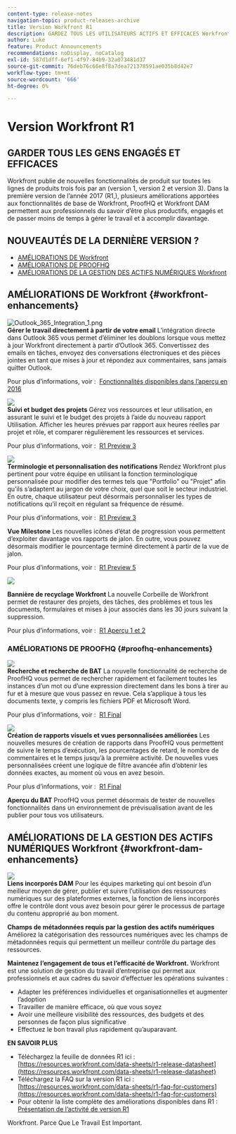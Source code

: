 ```yaml
---
content-type: release-notes
navigation-topic: product-releases-archive
title: Version Workfront R1
description: GARDEZ TOUS LES UTILISATEURS ACTIFS ET EFFICACES Workfront publie de nouvelles fonctionnalités de produit trois fois par an pour toutes les lignes de produits (version 1, version 2 et version 3). Dans la première version de l’année 2017 (R1,), plusieurs améliorations apportées aux fonctionnalités de base de Workfront, ProofHQ et Workfront DAM permettent aux professionnels du savoir d’être plus productifs, engagés et de passer moins de temps à gérer le travail et à accomplir davantage.
author: Luke
feature: Product Announcements
recommendations: noDisplay, noCatalog
exl-id: 587d1dff-6ef1-4f97-84b9-32a073481d37
source-git-commit: 76deb76c66e8f8a7dea721378591ae035b8d42e7
workflow-type: tm+mt
source-wordcount: '666'
ht-degree: 0%

---
```


# Version Workfront R1

## GARDER TOUS LES GENS ENGAGÉS ET EFFICACES

Workfront publie de nouvelles fonctionnalités de produit sur toutes les lignes de produits trois fois par an (version 1, version 2 et version 3). Dans la première version de l’année 2017 (R1,), plusieurs améliorations apportées aux fonctionnalités de base de Workfront, ProofHQ et Workfront DAM permettent aux professionnels du savoir d’être plus productifs, engagés et de passer moins de temps à gérer le travail et à accomplir davantage.

## NOUVEAUTÉS DE LA DERNIÈRE VERSION ?

* [AMÉLIORATIONS DE Workfront](#workfront-enhancements)
* [AMÉLIORATIONS DE PROOFHQ](#proofhq-enhancements)
* [AMÉLIORATIONS DE LA GESTION DES ACTIFS NUMÉRIQUES Workfront](#workfront-dam-enhancements)

## AMÉLIORATIONS DE Workfront {#workfront-enhancements}

![Outlook_365_Integration_1.png](assets/outlook-365-integration-1-350x212.png)\
**Gérer le travail directement à partir de votre email**
L’intégration directe dans Outlook 365 vous permet d’éliminer les doublons lorsque vous mettez à jour Workfront directement à partir d’Outlook 365. Convertissez des emails en tâches, envoyez des conversations électroniques et des pièces jointes en tant que mises à jour et répondez aux commentaires, sans jamais quitter Outlook.

Pour plus d’informations, voir :  [Fonctionnalités disponibles dans l’aperçu en 2016](../../../../product-announcements/product-releases/quarterly-release-archive/r1-release-activity/available-in-preview-in-2016.md)

![](assets/mceclip0-350x218.png)\
**Suivi et budget des projets**
Gérez vos ressources et leur utilisation, en assurant le suivi et le budget des projets à l’aide du nouveau rapport Utilisation. Afficher les heures prévues par rapport aux heures réelles par projet et rôle, et comparer régulièrement les ressources et services.

Pour plus d’informations, voir :  [R1 Preview 3](../../../../product-announcements/product-releases/quarterly-release-archive/r1-release-activity/r1-preview-3.md)

![](assets/mceclip1-350x169.png)\
**Terminologie et personnalisation des notifications**
Rendez Workfront plus pertinent pour votre équipe en utilisant la fonction terminologique personnalisée pour modifier des termes tels que &quot;Portfolio&quot; ou &quot;Projet&quot; afin qu’ils s’adaptent au jargon de votre choix, quel que soit le secteur industriel. En outre, chaque utilisateur peut désormais personnaliser les types de notifications qu’il reçoit en régulant sa fréquence de résumé.

Pour plus d’informations, voir :  [R1 Preview 3](../../../../product-announcements/product-releases/quarterly-release-archive/r1-release-activity/r1-preview-3.md)

**Vue Milestone**
Les nouvelles icônes d’état de progression vous permettent d’exploiter davantage vos rapports de jalon. En outre, vous pouvez désormais modifier le pourcentage terminé directement à partir de la vue de jalon.

Pour plus d’informations, voir :  [R1 Preview 5](../../../../product-announcements/product-releases/quarterly-release-archive/r1-release-activity/r1-preview-5.md)

![](assets/mceclip3-350x122.png)

**Bannière de recyclage Workfront**
La nouvelle Corbeille de Workfront permet de restaurer des projets, des tâches, des problèmes et tous les documents, formulaires et mises à jour associés dans les 30 jours suivant la suppression.

Pour plus d’informations, voir :  [R1 Aperçu 1 et 2](../../../../product-announcements/product-releases/quarterly-release-archive/r1-release-activity/r1-peview-1-and-2.md)

### AMÉLIORATIONS DE PROOFHQ {#proofhq-enhancements}

![](assets/mceclip4-350x201.png)\
**Recherche et recherche de BAT**
La nouvelle fonctionnalité de recherche de ProofHQ vous permet de rechercher rapidement et facilement toutes les instances d’un mot ou d’une expression directement dans les bons à tirer au fur et à mesure que vous passez en revue. Cela s’applique à tous les documents texte, y compris les fichiers PDF et Microsoft Word.

Pour plus d’informations, voir :  [R1 Final](../../../../product-announcements/product-releases/quarterly-release-archive/r1-release-activity/r1-final.md)

![](assets/mceclip5-350x226.png)\
**Création de rapports visuels et vues personnalisées améliorées**
Les nouvelles mesures de création de rapports dans ProofHQ vous permettent de suivre le temps d’exécution, les pourcentages de retard, le nombre de commentaires et le temps jusqu’à la première activité. De nouvelles vues personnalisées créent une logique de filtre avancée afin d’obtenir les données exactes, au moment où vous en avez besoin.

Pour plus d’informations, voir :  [R1 Final](../../../../product-announcements/product-releases/quarterly-release-archive/r1-release-activity/r1-final.md)

**Aperçu du BAT**
ProofHQ vous permet désormais de tester de nouvelles fonctionnalités dans un environnement de prévisualisation avant de les publier pour tous vos utilisateurs.

## AMÉLIORATIONS DE LA GESTION DES ACTIFS NUMÉRIQUES Workfront {#workfront-dam-enhancements}

![](assets/mceclip6-350x195.png)\
**Liens incorporés DAM**
Pour les équipes marketing qui ont besoin d’un meilleur moyen de gérer, publier et suivre l’utilisation des ressources numériques sur des plateformes externes, la fonction de liens incorporés offre le contrôle dont vous avez besoin pour gérer le processus de partage du contenu approprié au bon moment.

**Champs de métadonnées requis par la gestion des actifs numériques**
Améliorez la catégorisation des ressources numériques avec les champs de métadonnées requis qui permettent un meilleur contrôle du partage des ressources.

**Maintenez l’engagement de tous et l’efficacité de Workfront.**
Workfront est une solution de gestion du travail d’entreprise qui permet aux professionnels et aux cadres du savoir d’effectuer les opérations suivantes :

* Adapter les préférences individuelles et organisationnelles et augmenter l’adoption
* Travailler de manière efficace, où que vous soyez
* Avoir une meilleure visibilité des ressources, des budgets et des personnes de façon plus significative
* Effectuez le bon travail plus rapidement qu’auparavant.

**EN SAVOIR PLUS**

* Téléchargez la feuille de données R1 ici :  [https://resources.workfront.com/data-sheets/r1-release-datasheet](https://resources.workfront.com/data-sheets/r1-release-datasheet)
* Téléchargez la FAQ sur la version R1 ici : [https://resources.workfront.com/data-sheets/r1-faq-for-customers](https://resources.workfront.com/data-sheets/r1-faq-for-customers)
* Pour obtenir la liste complète des améliorations disponibles dans R1 : [Présentation de l’activité de version R1](../../../../product-announcements/product-releases/quarterly-release-archive/r1-release-activity/r1-release-activity-overview.md)

Workfront. Parce Que Le Travail Est Important.
